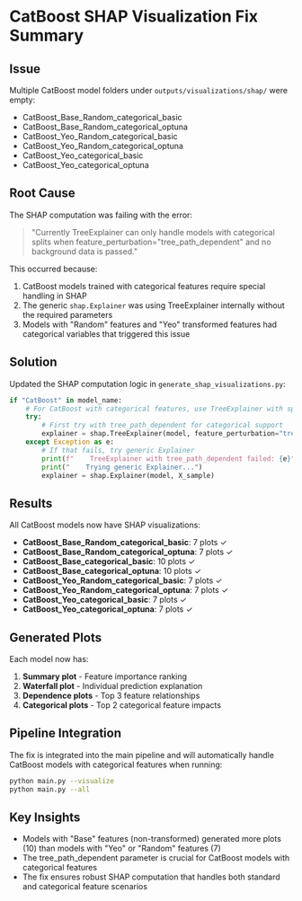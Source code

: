 # CatBoost SHAP Visualization Fix Summary

## Issue
Multiple CatBoost model folders under `outputs/visualizations/shap/` were empty:
- CatBoost_Base_Random_categorical_basic
- CatBoost_Base_Random_categorical_optuna
- CatBoost_Yeo_Random_categorical_basic
- CatBoost_Yeo_Random_categorical_optuna
- CatBoost_Yeo_categorical_basic
- CatBoost_Yeo_categorical_optuna

## Root Cause
The SHAP computation was failing with the error:
> "Currently TreeExplainer can only handle models with categorical splits when feature_perturbation="tree_path_dependent" and no background data is passed."

This occurred because:
1. CatBoost models trained with categorical features require special handling in SHAP
2. The generic `shap.Explainer` was using TreeExplainer internally without the required parameters
3. Models with "Random" features and "Yeo" transformed features had categorical variables that triggered this issue

## Solution
Updated the SHAP computation logic in `generate_shap_visualizations.py`:

```python
if "CatBoost" in model_name:
    # For CatBoost with categorical features, use TreeExplainer with specific parameters
    try:
        # First try with tree_path_dependent for categorical support
        explainer = shap.TreeExplainer(model, feature_perturbation="tree_path_dependent")
    except Exception as e:
        # If that fails, try generic Explainer
        print(f"    TreeExplainer with tree_path_dependent failed: {e}")
        print("    Trying generic Explainer...")
        explainer = shap.Explainer(model, X_sample)
```

## Results
All CatBoost models now have SHAP visualizations:
- **CatBoost_Base_Random_categorical_basic**: 7 plots ✓
- **CatBoost_Base_Random_categorical_optuna**: 7 plots ✓
- **CatBoost_Base_categorical_basic**: 10 plots ✓
- **CatBoost_Base_categorical_optuna**: 10 plots ✓
- **CatBoost_Yeo_Random_categorical_basic**: 7 plots ✓
- **CatBoost_Yeo_Random_categorical_optuna**: 7 plots ✓
- **CatBoost_Yeo_categorical_basic**: 7 plots ✓
- **CatBoost_Yeo_categorical_optuna**: 7 plots ✓

## Generated Plots
Each model now has:
1. **Summary plot** - Feature importance ranking
2. **Waterfall plot** - Individual prediction explanation
3. **Dependence plots** - Top 3 feature relationships
4. **Categorical plots** - Top 2 categorical feature impacts

## Pipeline Integration
The fix is integrated into the main pipeline and will automatically handle CatBoost models with categorical features when running:
```bash
python main.py --visualize
python main.py --all
```

## Key Insights
- Models with "Base" features (non-transformed) generated more plots (10) than models with "Yeo" or "Random" features (7)
- The tree_path_dependent parameter is crucial for CatBoost models with categorical features
- The fix ensures robust SHAP computation that handles both standard and categorical feature scenarios